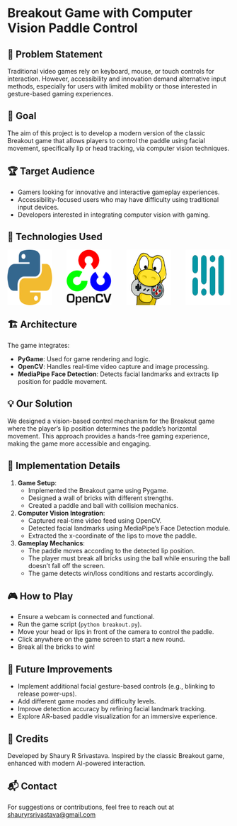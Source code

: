# Breakout Game with Computer Vision Paddle Control

## 📌 Problem Statement

Traditional video games rely on keyboard, mouse, or touch controls for interaction. However, accessibility and innovation demand alternative input methods, especially for users with limited mobility or those interested in gesture-based gaming experiences.

## 🎯 Goal

The aim of this project is to develop a modern version of the classic Breakout game that allows players to control the paddle using facial movement, specifically lip or head tracking, via computer vision techniques.

## 🏆 Target Audience

- Gamers looking for innovative and interactive gameplay experiences.
- Accessibility-focused users who may have difficulty using traditional input devices.
- Developers interested in integrating computer vision with gaming.

## 🚀 Technologies Used

<div style="display: flex; justify-content: space-between;">
    <img src="ReadMeImages/image.png" alt="Image 1" style="width: 20%;">
    <img src="ReadMeImages/image2.png" alt="Image 2" style="width: 20%;">
    <img src="ReadMeImages/image1.png" alt="Image 3" style="width: 20%;">
    <img src="ReadMeImages/4343555-removebg-preview-removebg-preview.png" alt="Image 4" style="width: 20%;">
</div>

## 🏗️ Architecture

The game integrates:

- **PyGame**: Used for game rendering and logic.
- **OpenCV**: Handles real-time video capture and image processing.
- **MediaPipe Face Detection**: Detects facial landmarks and extracts lip position for paddle movement.

## 💡 Our Solution

We designed a vision-based control mechanism for the Breakout game where the player’s lip position determines the paddle’s horizontal movement. This approach provides a hands-free gaming experience, making the game more accessible and engaging.

## 🔧 Implementation Details

1. **Game Setup**:
    - Implemented the Breakout game using Pygame.
    - Designed a wall of bricks with different strengths.
    - Created a paddle and ball with collision mechanics.
2. **Computer Vision Integration**:
    - Captured real-time video feed using OpenCV.
    - Detected facial landmarks using MediaPipe’s Face Detection module.
    - Extracted the x-coordinate of the lips to move the paddle.
3. **Gameplay Mechanics**:
    - The paddle moves according to the detected lip position.
    - The player must break all bricks using the ball while ensuring the ball doesn’t fall off the screen.
    - The game detects win/loss conditions and restarts accordingly.

## 🎮 How to Play

- Ensure a webcam is connected and functional.
- Run the game script (`python breakout.py`).
- Move your head or lips in front of the camera to control the paddle.
- Click anywhere on the game screen to start a new round.
- Break all the bricks to win!

## 📌 Future Improvements

- Implement additional facial gesture-based controls (e.g., blinking to release power-ups).
- Add different game modes and difficulty levels.
- Improve detection accuracy by refining facial landmark tracking.
- Explore AR-based paddle visualization for an immersive experience.

## 📜 Credits

Developed by Shaury R Srivastava.
Inspired by the classic Breakout game, enhanced with modern AI-powered interaction.

## 📬 Contact

For suggestions or contributions, feel free to reach out at shauryrsrivastava@gmail.com
